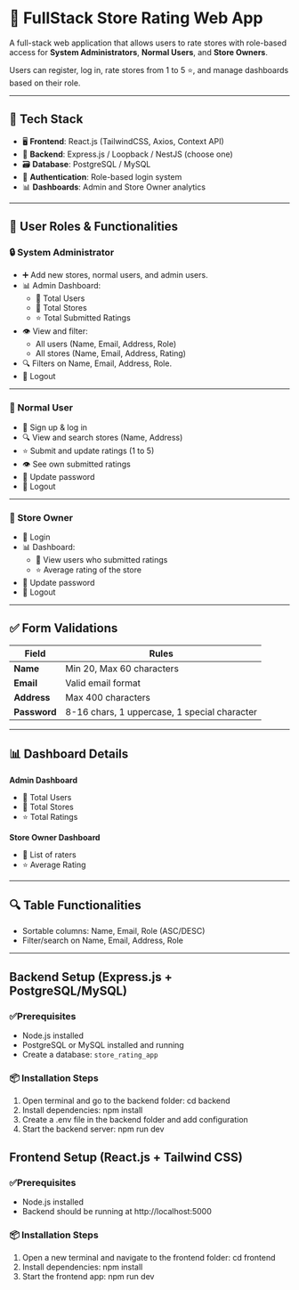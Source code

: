 # 🌟 FullStack Store Rating Web App

A full-stack web application that allows users to rate stores with role-based access for **System Administrators**, **Normal Users**, and **Store Owners**.

Users can register, log in, rate stores from 1 to 5 ⭐, and manage dashboards based on their role.

---

## 🚀 Tech Stack

- 🖥️ **Frontend**: React.js (TailwindCSS, Axios, Context API)
- 🔧 **Backend**: Express.js / Loopback / NestJS (choose one)
- 🗃️ **Database**: PostgreSQL / MySQL
- 🔐 **Authentication**: Role-based login system
- 📊 **Dashboards**: Admin and Store Owner analytics

---

## 👥 User Roles & Functionalities

### 🔒 System Administrator
- ➕ Add new stores, normal users, and admin users.
- 📊 Admin Dashboard:
  - 👤 Total Users
  - 🏪 Total Stores
  - ⭐ Total Submitted Ratings
- 👁️ View and filter:
  - All users (Name, Email, Address, Role)
  - All stores (Name, Email, Address, Rating)
- 🔍 Filters on Name, Email, Address, Role.
- 🔐 Logout

---

### 🧑 Normal User
- 📝 Sign up & log in
- 🔍 View and search stores (Name, Address)
- ⭐ Submit and update ratings (1 to 5)
- 👁️ See own submitted ratings
- 🔑 Update password
- 🔐 Logout

---

### 🏪 Store Owner
- 🔐 Login
- 📊 Dashboard:
  - 👥 View users who submitted ratings
  - ⭐ Average rating of the store
- 🔑 Update password
- 🔐 Logout

---

## ✅ Form Validations

| Field     | Rules |
|-----------|-------|
| **Name**  | Min 20, Max 60 characters |
| **Email** | Valid email format |
| **Address** | Max 400 characters |
| **Password** | 8-16 chars, 1 uppercase, 1 special character |

---

## 📊 Dashboard Details

**Admin Dashboard**
- 👥 Total Users  
- 🏪 Total Stores  
- ⭐ Total Ratings  

**Store Owner Dashboard**
- 👤 List of raters  
- ⭐ Average Rating  

---

## 🔍 Table Functionalities

- Sortable columns: Name, Email, Role (ASC/DESC)
- Filter/search on Name, Email, Address, Role

---

## Backend Setup (Express.js + PostgreSQL/MySQL)

### ✅Prerequisites

- Node.js installed
- PostgreSQL or MySQL installed and running
- Create a database: `store_rating_app`

### 📦 Installation Steps

1. Open terminal and go to the backend folder:
    cd backend
2. Install dependencies:
    npm install
3. Create a .env file in the backend folder and add configuration
4. Start the backend server:
    npm run dev


## Frontend Setup (React.js + Tailwind CSS)
### ✅Prerequisites
 - Node.js installed
 - Backend should be running at http://localhost:5000

### 📦 Installation Steps

1. Open a new terminal and navigate to the frontend folder:
    cd frontend
2. Install dependencies:
   npm install
3. Start the frontend app:
   npm run dev

  

